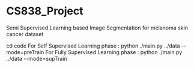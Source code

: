 # CS838_Project
Semi Supervised Learning based Image Segmentation for melanoma skin cancer dataset

cd code
For Self Supervised Learning phase : python ./main.py ../data --mode=preTrain
For Fully Supervised Learning phase : python ./main.py ../data --mode=supTrain 
